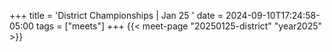 +++
title = 'District Championships | Jan 25 '
date = 2024-09-10T17:24:58-05:00
tags = ["meets"]
+++
{{< meet-page "20250125-district" "year2025" >}}
